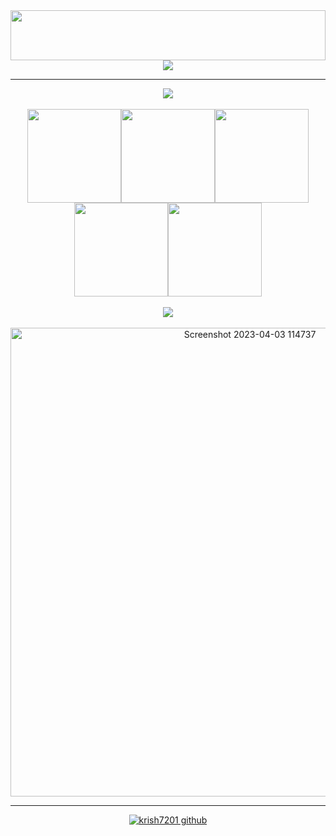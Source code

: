 <div align="center"><a color="white" href="https://www.youtube.com/watch?v=FQSEhHh8WQc"><img src="https://github.com/krish7201/krish7201/blob/main/title.svg" height="80px" width="100%"></img></a></div>

<div align="center"><a href="https://github.com/krish7201?tab=repositories"><img width=auto align="center" src="https://github-readme-stats.vercel.app/api?username=krish7201&bg_color=0a0e12&title_color=fff&text_color=fff&border_color=292c2e&icon_color=fff"/></a></div>

<hr></hr>

<div align=center>
<a href="https://github.com/krish7201/krish7201s-Profile-Picture-Generator"><img width=auto align="center" src="https://github-readme-stats.vercel.app/api/pin/?username=krish7201&repo=krish7201s-Profile-Picture-Generator&bg_color=0a0e12&title_color=fff&text_color=fff&border_color=292c2e&show_icons=true"/></img></a>
<br></br><img width="150" align="center" src="https://user-images.githubusercontent.com/44722635/230249581-55f6e959-6f46-4ce4-bc5d-173ebd628da8.png"></img><img width="150" align="center" src="https://user-images.githubusercontent.com/44722635/230249583-50cbd36b-3c18-427f-ade2-947b25d0230a.png"></img><img width="150" align="center" src="https://user-images.githubusercontent.com/44722635/230249585-a0d2dac0-4ac1-4bd5-a313-54bd2cba0631.png"></img><img width="150" align="center" src="https://user-images.githubusercontent.com/44722635/230249588-edaf5355-16eb-4227-9313-985068f6b4ea.png"></img><img width="150" align="center" src="https://user-images.githubusercontent.com/44722635/230249589-16691bc0-ae68-46ef-84d3-6921d50e4ac6.png"></img></li>
<br></br>
<a href="https://github.com/krish7201/artist-page"><img width= auto align="center" src="https://github-readme-stats.vercel.app/api/pin/?username=krish7201&repo=artist-page&bg_color=0a0e12&title_color=fff&text_color=fff&border_color=292c2e&show_icons=true"/></img></a></br><br><img width=750 align="center" alt="Screenshot 2023-04-03 114737" src="https://user-images.githubusercontent.com/44722635/229575279-31c4242d-4aeb-40ea-a9a1-ea4c8851ba5d.png"></img></li>
</div>

<hr></hr>

<div align="center"><a align="center" href="https://visitor-badge.glitch.me"> <img alt="krish7201 github" src="https://visitor-badge.glitch.me/badge?page_id=krish7201.visitor-badge&left_color=gray&right_color=gray&left_text=FELLAS!"></a></div>

<br>
